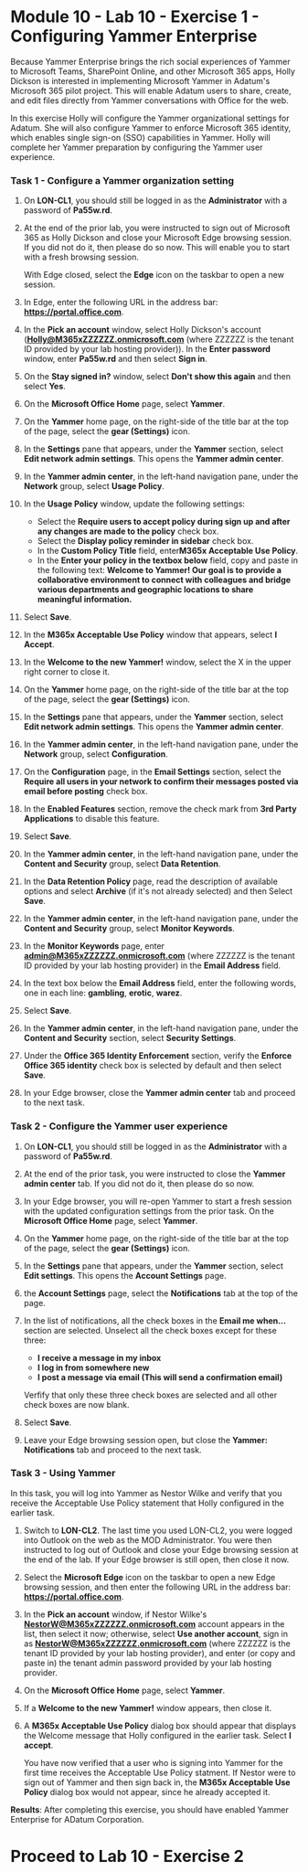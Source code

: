 # Module 10 - Lab 10 - Exercise 1 - Configuring Yammer Enterprise

Because Yammer Enterprise brings the rich social experiences of Yammer to Microsoft Teams, SharePoint Online, and other Microsoft 365 apps, Holly Dickson is interested in implementing Microsoft Yammer in Adatum's Microsoft 365 pilot project. This will enable Adatum users to share, create, and edit files directly from Yammer conversations with Office for the web.

In this exercise Holly will configure the Yammer organizational settings for Adatum. She will also configure Yammer to enforce Microsoft 365 identity, which enables single sign-on (SSO) capabilities in Yammer. Holly will complete her Yammer preparation by configuring the Yammer user experience. 

### Task 1 - Configure a Yammer organization setting

1. On **LON-CL1**, you should still be logged in as the **Administrator** with a password of **Pa55w.rd**.

2. At the end of the prior lab, you were instructed to sign out of Microsoft 365 as Holly Dickson and close your Microsoft Edge browsing session. If you did not do it, then please do so now. This will enable you to start with a fresh browsing session. <br/>

	With Edge closed, select the **Edge** icon on the taskbar to open a new session. 

3. In Edge, enter the following URL in the address bar: **https://portal.office.com**.

4. In the **Pick an account** window, select Holly Dickson's account (**Holly@M365xZZZZZZ.onmicrosoft.com** (where ZZZZZZ is the tenant ID provided by your lab hosting provider)). In the **Enter password** window, enter **Pa55w.rd** and then select **Sign in**.

5. On the **Stay signed in?** window, select **Don't show this again** and then select **Yes**.

6. On the **Microsoft Office Home** page, select **Yammer**.

7. On the **Yammer** home page, on the right-side of the title bar at the top of the page, select the **gear (Settings)** icon.

8. In the **Settings** pane that appears, under the **Yammer** section, select **Edit network admin settings**. This opens the **Yammer admin center**.

9. In the **Yammer admin center**, in the left-hand navigation pane, under the **Network** group, select **Usage Policy**.

10. In the **Usage Policy** window, update the following settings: <br/>

	- Select the **Require users to accept policy during sign up and after any changes are made to the policy** check box.
	- Select the **Display policy reminder in sidebar** check box.
	- In the **Custom Policy Title** field, enter**M365x Acceptable Use Policy**.
	- In the **Enter your policy in the textbox below** field, copy and paste in the following text: **Welcome to Yammer! Our goal is to provide a collaborative environment to connect with colleagues and bridge various departments and geographic locations to share meaningful information.**

11. Select **Save**.

12. In the **M365x Acceptable Use Policy** window that appears, select **I Accept**. 

13. In the **Welcome to the new Yammer!** window, select the X in the upper right corner to close it.

14. On the **Yammer** home page, on the right-side of the title bar at the top of the page, select the **gear (Settings)** icon.

15. In the **Settings** pane that appears, under the **Yammer** section, select **Edit network admin settings**. This opens the **Yammer admin center**.

16. In the **Yammer admin center**, in the left-hand navigation pane, under the **Network** group, select **Configuration**.

17. On the **Configuration** page, in the **Email Settings** section, select the **Require all users in your network to confirm their messages posted via email before posting** check box.

18. In the **Enabled Features** section, remove the check mark from **3rd Party Applications** to disable this feature.

19. Select **Save**.

20. In the **Yammer admin center**, in the left-hand navigation pane, under the **Content and Security** group, select **Data Retention**.

21. In the **Data Retention Policy** page, read the description of available options and select **Archive** (if it's not already selected) and then Select **Save**.

22. In the **Yammer admin center**, in the left-hand navigation pane, under the **Content and Security** group, select **Monitor Keywords**.

23. In the **Monitor Keywords** page, enter **admin@M365xZZZZZZ.onmicrosoft.com** (where ZZZZZZ is the tenant ID provided by your lab hosting provider) in the **Email Address** field.

24. In the text box below the **Email Address**  field, enter the following words, one in each line: **gambling**, **erotic**, **warez**.

25. Select **Save**. 

26. In the **Yammer admin center**, in the left-hand navigation pane, under the **Content and Security** section, select **Security Settings**.

27. Under the **Office 365 Identity Enforcement** section, verify the **Enforce Office 365  identity** check box is selected by default and then select **Save**.

28. In your Edge browser, close the **Yammer admin center** tab and proceed to the next task.


### Task 2 - Configure the Yammer user experience

1. On **LON-CL1**, you should still be logged in as the **Administrator** with a password of **Pa55w.rd**.

2. At the end of the prior task, you were instructed to close the **Yammer admin center** tab. If you did not do it, then please do so now. 

3. In your Edge browser, you will re-open Yammer to start a fresh session with the updated configuration settings from the prior task. On the **Microsoft Office Home** page, select **Yammer**.

4. On the **Yammer** home page, on the right-side of the title bar at the top of the page, select the **gear (Settings)** icon.

5. In the **Settings** pane that appears, under the **Yammer** section, select **Edit settings**. This opens the **Account Settings** page.

6. the **Account Settings** page, select the **Notifications** tab at the top of the page.

7. In the list of notifications, all the check boxes in the **Email me when...** section are selected. Unselect all the check boxes except for these three: <br/>

	- **I receive a message in my inbox**
	- **I log in from somewhere new**
	- **I post a message via email (This will send a confirmation email)**

	Verfify that only these three check boxes are selected and all other check boxes are now blank.

8. Select **Save**.

9. Leave your Edge browsing session open, but close the **Yammer: Notifications** tab and proceed to the next task.


### Task 3 - Using Yammer

In this task, you will log into Yammer as Nestor Wilke and verify that you receive the Acceptable Use Policy statement that Holly configured in the earlier task.

1. Switch to **LON-CL2**. The last time you used LON-CL2, you were logged into Outlook on the web as the MOD Administrator. You were then instructed to log out of Outlook and close your Edge browsing session at the end of the lab. If your Edge browser is still open, then close it now. 

2. Select the **Microsoft Edge** icon on the taskbar to open a new Edge browsing session, and then enter the following URL in the address bar: **https://portal.office.com**.

3. In the **Pick an account** window, if Nestor Wilke's **NestorW@M365xZZZZZZ.onmicrosoft.com** account appears in the list, then select it now; otherwise, select **Use another account**, sign in as **NestorW@M365xZZZZZZ.onmicrosoft.com** (where ZZZZZZ is the tenant ID provided by your lab hosting provider), and enter (or copy and paste in) the tenant admin password provided by your lab hosting provider. 

4. On the **Microsoft Office Home** page, select **Yammer**.

5. If a **Welcome to the new Yammer!** window appears, then close it.

6. A **M365x Acceptable Use Policy** dialog box should appear that displays the Welcome message that Holly configured in the earlier task. Select **I accept**. <br/>

	You have now verified that a user who is signing into Yammer for the first time receives the Acceptable Use Policy statment. If Nestor were to sign out of Yammer and then sign back in, the **M365x Acceptable Use Policy** dialog box would not appear, since he already accepted it. 


**Results**: After completing this exercise, you should have enabled Yammer Enterprise for ADatum Corporation.

# Proceed to Lab 10 - Exercise 2